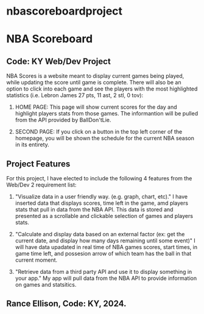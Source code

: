 # nbascoreboardproject
# NBA Scoreboard

## Code: KY Web/Dev Project

NBA Scores is a website meant to display current games being played, while updating the score until game is complete. There will also be an option to click into each game and see the players with the most highlighted statistics (i.e. Lebron James 27 pts, 11 ast, 2 stl, 0 tov):

1. HOME PAGE: This page will show current scores for the day and highlight players stats from those games. The informantion will be pulled from the API provided by BallDon'tLie.

2. SECOND PAGE: If you click on a button in the top left corner of the homepage, you will be shown the schedule for the current NBA season in its entirety.

## Project Features

For this project, I have elected to include the following 4 features from the Web/Dev 2 requirement list:

1. "Visualize data in a user friendly way. (e.g. graph, chart, etc)." I have inserted data that displays scores, time left in the game, amd players stats that pull in data from the NBA API. This data is stored and presented as a scrollable and clickable selection of games and players stats.

2. "Calculate and display data based on an external factor (ex: get the current date, and display how many days remaining until some event)" I will have data upadated in real time of NBA games scores, start times, in game time left, and possesion arrow of which team has the ball in that current moment.

3. "Retrieve data from a third party API and use it to display something in your app." My app will pull data from the NBA API to provide information on games and statsitics.

## Rance Ellison, Code: KY, 2024.